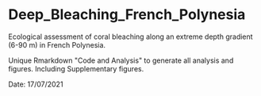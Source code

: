 # Deep_Bleaching_French_Polynesia
Ecological assessment of coral bleaching along an extreme depth gradient (6-90 m) in French Polynesia.

Unique Rmarkdown "Code and Analysis" to generate all analysis and figures. Including Supplementary figures.

Date: 17/07/2021 
 

